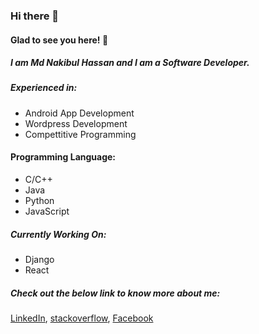 ### Hi there 👋
#### Glad to see you here! 🤩

##### I am Md Nakibul Hassan and I am a Software Developer.

##### Experienced in: 

-  Android App Development
-  Wordpress Development
-  Compettitive Programming

#### Programming Language:
-  C/C++
-  Java
-  Python
-  JavaScript

##### Currently Working On:

- Django
- React

##### Check out the below link to know more about me:

[LinkedIn](http://https://www.linkedin.com/in/nakibulhasan2711/ "LinkedIn"), [stackoverflow](http://https://stackoverflow.com/users/7992262/md-nakibul-hassan?tab=profile "stackoverflow"), [Facebook](http://https://www.facebook.com/naim.hasan.2711 "Facebook")
